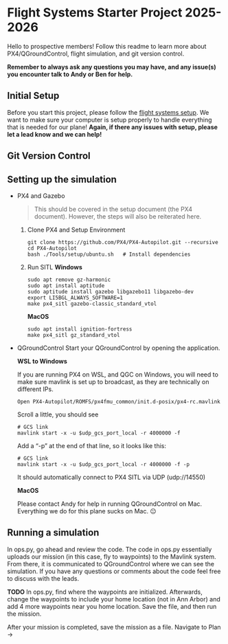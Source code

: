 # Flight Systems Starter Project 2025-2026

Hello to prospective members! Follow this readme to learn more about PX4/QGroundControl, flight simulation, and git version control.

**Remember to always ask any questions you may have, and any issue(s) you encounter talk to Andy or Ben for help.**

## Initial Setup

Before you start this project, please follow the [flight systems setup](https://docs.google.com/document/d/1uoVtI-ufLhJ_x0U6aoHlUNn7B5Cyv6jdNhsmGjJOGJo/edit?usp=sharing).
We want to make sure your computer is setup properly to handle everything that is needed for our plane! **Again, if there any issues with setup, please let a lead know and we can help!**

## Git Version Control



## Setting up the simulation

- PX4 and Gazebo
   > This should be covered in the setup document (the PX4 document). However, the steps will also be reiterated here.
   1. Clone PX4 and Setup Environment
      ```
      git clone https://github.com/PX4/PX4-Autopilot.git --recursive
      cd PX4-Autopilot
      bash ./Tools/setup/ubuntu.sh   # Install dependencies
      ```
   2. Run SITL
      **Windows**
      ```
      sudo apt remove gz-harmonic
      sudo apt install aptitude
      sudo aptitude install gazebo libgazebo11 libgazebo-dev
      export LI5BGL_ALWAYS_SOFTWARE=1
      make px4_sitl gazebo-classic_standard_vtol
      ```
      **MacOS**
      ```
      sudo apt install ignition-fortress
      make px4_sitl gz_standard_vtol
      ```
- QGroundControl
  Start your QGroundControl by opening the application.
  
  **WSL to Windows**
  
  If you are running PX4 on WSL, and QGC on Windows, you will need to make sure mavlink is set up to broadcast, as they are technically on different IPs.
  ``` 
  Open PX4-Autopilot/ROMFS/px4fmu_common/init.d-posix/px4-rc.mavlink
  ```
  Scroll a little, you should see
  ```
  # GCS link
  mavlink start -x -u $udp_gcs_port_local -r 4000000 -f
  ```
  Add a “-p” at the end of that line, so it looks like this:
  ```
  # GCS link
  mavlink start -x -u $udp_gcs_port_local -r 4000000 -f -p
  ```
  It should automatically connect to PX4 SITL via UDP (udp://14550)

  **MacOS**
  
  Please contact Andy for help in running QGroundControl on Mac. Everything we do for this plane sucks on Mac. :neutral_face:

## Running a simulation

   In ops.py, go ahead and review the code. The code in ops.py essentially uploads our mission (in this case, fly to waypoints) to the Mavlink system. From there, it is communicated to QGroundControl where we can see the simulation. If you have any questions or comments about the code feel free to discuss with the leads.

   **TODO**
   In ops.py, find where the waypoints are initialized. Afterwards, change the waypoints to include your home location (not in Ann Arbor) and add 4 more waypoints near you home location. Save the file, and then run the mission.

   After your mission is completed, save the mission as a file. Navigate to Plan -> 
   

   

   


